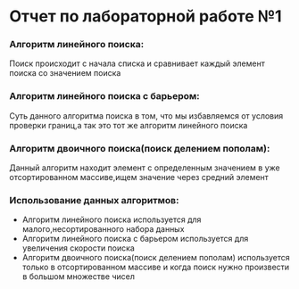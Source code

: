 # Отчет по лабораторной работе №1

### Алгоритм линейного поиска:
Поиск происходит с начала списка и сравнивает каждый элемент поиска со значением поиска

### Алгоритм линейного поиска с барьером:
Суть данного алгоритма поиска в том, что мы избавляемся от условия проверки границ,а так это тот же алгоритм линейного поиска

### Алгоритм двоичного поиска(поиск делением пополам):
Данный алгоритм находит элемент с определенным значением в уже отсортированном массиве,ищем значение через средний элемент

### Использование данных алгоритмов:
* Алгоритм линейного поиска используется для малого,несортированного набора данных
* Алгоритм линейного поиска с барьером используется для увеличения скорости поиска
* Алгоритм двоичного поиска(поиск делением пополам) используется только в отсортированном массиве и когда поиск нужно произвести в большом множестве чисел
